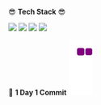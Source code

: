
😎 **Tech Stack** 😎

<img src="https://img.shields.io/badge/Java-007396?style=flat&logo=Java&logoColor=white"/></a>
<img src="https://img.shields.io/badge/Spring Boot-6DB33F?style=flat&logo=Spring Boot&logoColor=white"/></a>
<img src="https://img.shields.io/badge/Gradle-02303A?style=flat&logo=Gradle&logoColor=white"/></a>
<img src="https://img.shields.io/badge/MariaDB-003545?style=flat&logo=MariaDB&logoColor=white"/></a>


🐍 **1 Day 1 Commit**
![snake gif](https://github.com/taz-dev/taz-dev/blob/output/github-contribution-grid-snake.gif)

<!--

![Anurag's GitHub stats](https://github-readme-stats.vercel.app/api?username=junghyun&theme=vue&show_icons=true)

--!>

